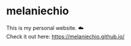 # melaniechio
This is my personal website. ☁️ 
<br>Check it out here: https://melaniechio.github.io/
